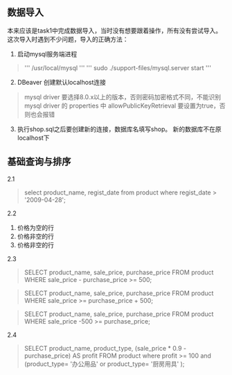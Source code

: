 ## 数据导入
本来应该是task1中完成数据导入，当时没有想要跟着操作，所有没有尝试导入。
这次导入时遇到不少问题，导入的正确方法：
1. 启动mysql服务端进程
> '''  /usr/local/mysql '''
> '''  sudo ./support-files/mysql.server start '''
2. DBeaver 创建默认localhost连接
> mysql driver 要选择8.0.x以上的版本，否则密码加密格式不同，不能识别
> mysql driver 的 properties 中 allowPublicKeyRetrieval 要设置为true，否则也会报错
3. 执行shop.sql之后要创建新的连接，数据库名填写shop。 新的数据库不在原localhost下

## 基础查询与排序
2.1
> select product_name,  regist_date from product 
where regist_date > '2009-04-28';

2.2
1) 价格为空的行
2) 价格非空的行
3) 价格非空的行

2.3
> SELECT product_name, sale_price, purchase_price
  FROM product
 WHERE sale_price - purchase_price >= 500;
 
> SELECT product_name, sale_price, purchase_price
  FROM product
 WHERE sale_price >= purchase_price + 500;
 
> SELECT product_name, sale_price, purchase_price
  FROM product
 WHERE sale_price -500 >= purchase_price;

2.4
> SELECT product_name, product_type, (sale_price * 0.9 - purchase_price) AS profit
  FROM product
where profit >= 100 and (product_type= '办公用品' or product_type= '厨房用具' );


